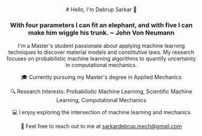 <div align="center"> # Hello, I'm Debrup Sarkar 👋

### With four parameters I can fit an elephant, and with five I can make him wiggle his trunk. ~ John Von Neumann

I'm a Master's student passionate about applying machine learning techniques to discover material models and constitutive laws. My research focuses on probabilistic machine learning algorithms to quantify uncertainty in computational mechanics.

🎓 Currently pursuing my Master's degree in Applied Mechanics

🔍 Research Interests: Probabilistic Machine Learning, Scientific Machine Learning, Computational Mechanics

💻 I enjoy exploring the intersection of machine learning and mechanics

📧 Feel free to reach out to me at sarkardebrup.mech@gmail.com
